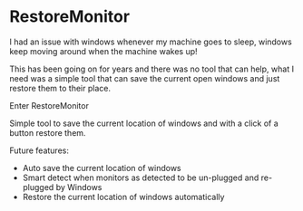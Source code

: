# RestoreMonitor

I had an issue with windows whenever my machine goes to sleep, windows keep moving around when the machine wakes up!

This has been going on for years and there was no tool that can help, what I need was a simple tool that can save the current open windows and just restore them to their place.


Enter RestoreMonitor

Simple tool to save the current location of windows and with a click of a button restore them.

Future features:

* Auto save the current location of windows
* Smart detect when monitors as detected to be un-plugged and re-plugged by Windows
* Restore the current location of windows automatically


